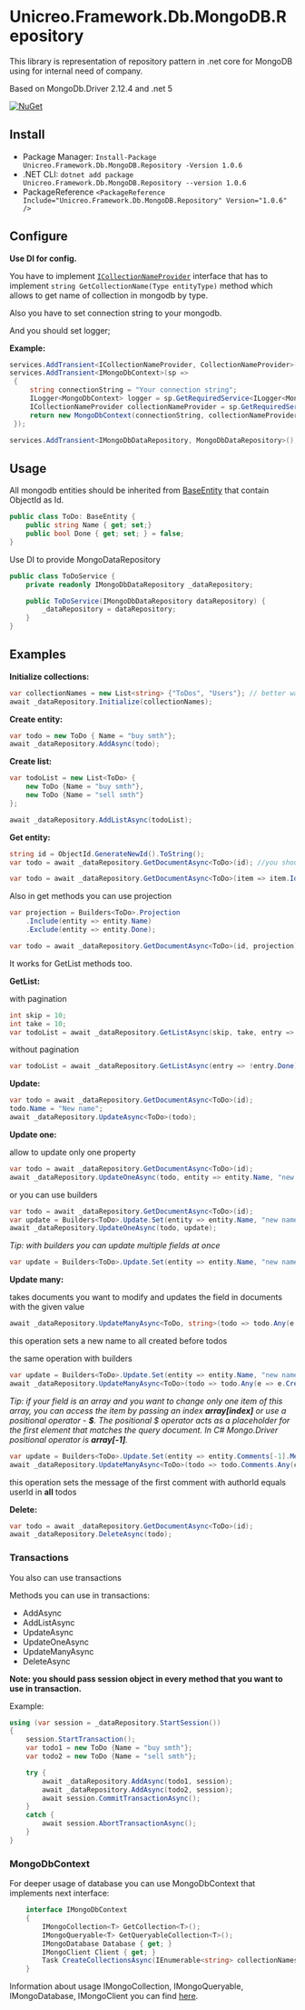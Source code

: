 # Unicreo.Framework.Db.MongoDB.Repository
This library is representation of repository pattern in .net core for MongoDB using for internal need of company.

Based on MongoDb.Driver 2.12.4 and .net 5

[![NuGet](https://img.shields.io/nuget/v/Unicreo.Framework.Db.MongoDB.Repository)](https://www.nuget.org/packages/Unicreo.Framework.Db.MongoDB.Repository/)
## Install

- Package Manager:   `Install-Package Unicreo.Framework.Db.MongoDB.Repository -Version 1.0.6`
- .NET CLI: `dotnet add package Unicreo.Framework.Db.MongoDB.Repository --version 1.0.6`
- PackageReference `<PackageReference Include="Unicreo.Framework.Db.MongoDB.Repository" Version="1.0.6" />`

## Configure

**Use DI for config.**

You have to implement [`ICollectionNameProvider`](https://github.com/unicreo/framework-db-mongodb-repository/blob/master/Source/Interfaces/ICollectionNameProvider.cs) interface that has
to implement `string GetCollectionName(Type entityType)` method which
allows to get name of collection in mongodb by type.

Also you have to set connection string to your mongodb.

And you should set logger;

**Example:**

```c#
services.AddTransient<ICollectionNameProvider, CollectionNameProvider>(); // You have to implement this interface by yourself   
services.AddTransient<IMongoDbContext>(sp =>
 {
     string connectionString = "Your connection string";
     ILogger<MongoDbContext> logger = sp.GetRequiredService<ILogger<MongoDbContext>>();
     ICollectionNameProvider collectionNameProvider = sp.GetRequiredService<ICollectionNameProvider>;
     return new MongoDbContext(connectionString, collectionNameProvider);
 });

services.AddTransient<IMongoDbDataRepository, MongoDbDataRepository>();
 ```

## Usage

All mongodb entities should be inherited from [BaseEntity](https://github.com/unicreo/framework-db-mongodb-repository/blob/master/Source/Models/BaseEntity.cs) that contain ObjectId as Id.

```c#
public class ToDo: BaseEntity {
    public string Name { get; set;}
    public bool Done { get; set; } = false; 
}
```

Use DI to provide MongoDataRepository

```c#
public class ToDoService {
    private readonly IMongoDbDataRepository _dataRepository;

    public ToDoService(IMongoDbDataRepository dataRepository) {
        _dataRepository = dataRepository;
    }
}
```

## Examples

**Initialize collections:**

```c#
var collectionNames = new List<string> {"ToDos", "Users"}; // better way is to get names from CollectionNameProvider
await _dataRepository.Initialize(collectionNames);

```

**Create entity:**

```c#
var todo = new ToDo { Name = "buy smth"};
await _dataRepository.AddAsync(todo);
```

**Create list:**

```c#
var todoList = new List<ToDo> {
    new ToDo {Name = "buy smth"},
    new ToDo {Name = "sell smth"}
};

await _dataRepository.AddListAsync(todoList);
```


**Get entity:**

```c#
string id = ObjectId.GenerateNewId().ToString();
var todo = await _dataRepository.GetDocumentAsync<ToDo>(id); //you should ensure that id is valid ObjectId
```

```c#
var todo = await _dataRepository.GetDocumentAsync<ToDo>(item => item.Id == ObjectId.Parse(id) && !item.Done);
```

Also in get methods you can use projection
```c#
var projection = Builders<ToDo>.Projection
    .Include(entity => entity.Name)
    .Exclude(entity => entity.Done);

var todo = await _dataRepository.GetDocumentAsync<ToDo>(id, projection);
```

It works for GetList methods too.

**GetList:**

with pagination

```c#
int skip = 10;
int take = 10;
var todoList = await _dataRepository.GetListAsync(skip, take, entry => !entry.Done);
```
without pagination

```c#
var todoList = await _dataRepository.GetListAsync(entry => !entry.Done);
```

**Update:**
```c#
var todo = await _dataRepository.GetDocumentAsync<ToDo>(id);
todo.Name = "New name";
await _dataRepository.UpdateAsync<ToDo>(todo);
```

**Update one:**

allow to update only one property

```c#
var todo = await _dataRepository.GetDocumentAsync<ToDo>(id);
await _dataRepository.UpdateOneAsync(todo, entity => entity.Name, "new name");
```

or you can use builders
```c#
var todo = await _dataRepository.GetDocumentAsync<ToDo>(id);
var update = Builders<ToDo>.Update.Set(entity => entity.Name, "new name");
await _dataRepository.UpdateOneAsync(todo, update);
```

_Tip: with builders you can update multiple fields at once_
```c#
var update = Builders<ToDo>.Update.Set(entity => entity.Name, "new name").Set(entity => entity.Title, "new title");
```

**Update many:**

takes documents you want to modify and updates the field in documents with the given value

```c#
await _dataRepository.UpdateManyAsync<ToDo, string>(todo => todo.Any(e => e.CreatedDate <= new DateTime.Now), todo => todo.Name, "new name");
```
this operation sets a new name to all created before todos 

the same operation with builders

```c#
var update = Builders<ToDo>.Update.Set(entity => entity.Name, "new name");
await _dataRepository.UpdateManyAsync<ToDo>(todo => todo.Any(e => e.CreatedDate <= new DateTime.Now), update);
```

_Tip: if your field is an array and you want to change only one item of this array, you can access the item by passing an index **array[index]** or use a positional operator - **$**. The positional $ operator acts as a placeholder for the first element that matches the query document. In C# Mongo.Driver positional operator is **array[-1]**._

```c#
var update = Builders<ToDo>.Update.Set(entity => entity.Comments[-1].Message, "new message");
await _dataRepository.UpdateManyAsync<ToDo>(todo => todo.Comments.Any(comment => comment.authorId == userId), update);
```

this operation sets the message of the first comment with authorId equals userId in **all** todos

**Delete:**

```c#
var todo = await _dataRepository.GetDocumentAsync<ToDo>(id);
await _dataRepository.DeleteAsync(todo);
```

### **Transactions**

You also can use transactions

Methods you can use in transactions:

- AddAsync
- AddListAsync
- UpdateAsync
- UpdateOneAsync
- UpdateManyAsync
- DeleteAsync

**Note: you should pass session object in every method that you want to use in transaction.**

Example:

```c#
using (var session = _dataRepository.StartSession())
{
    session.StartTransaction();
    var todo1 = new ToDo {Name = "buy smth"};
    var todo2 = new ToDo {Name = "sell smth"};

    try {
        await _dataRepository.AddAsync(todo1, session);
        await _dataRepository.AddAsync(todo2, session);
        await session.CommitTransactionAsync();        
    }
    catch {
        await session.AbortTransactionAsync();
    }
}
```

### MongoDbContext
For deeper usage of database you can use MongoDbContext
that implements next interface:

```c#
    interface IMongoDbContext
    {
        IMongoCollection<T> GetCollection<T>();
        IMongoQueryable<T> GetQueryableCollection<T>();
        IMongoDatabase Database { get; }
        IMongoClient Client { get; }
        Task CreateCollectionsAsync(IEnumerable<string> collectionNames);
    }
``` 

Information about usage IMongoCollection, IMongoQueryable,
 IMongoDatabase, IMongoClient you can find [here](https://mongodb.github.io/mongo-csharp-driver/2.10).
 
